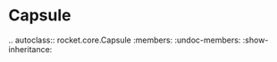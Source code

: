 # Capsule

.. autoclass:: rocket.core.Capsule
   :members:
   :undoc-members:
   :show-inheritance:
